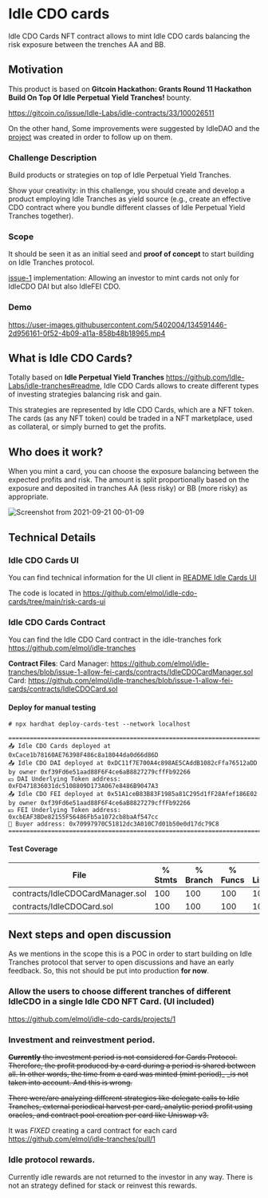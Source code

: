 # Idle CDO cards
Idle CDO Cards NFT contract allows to mint Idle CDO cards balancing the risk exposure between the trenches AA and BB.

## Motivation

This product is based on  **Gitcoin Hackathon: Grants Round 11 Hackathon**
**Build On Top Of Idle Perpetual Yield Tranches!** bounty.

https://gitcoin.co/issue/Idle-Labs/idle-contracts/33/100026511


On the other hand, Some improvements were suggested by IdleDAO and the [project](https://github.com/elmol/idle-cdo-cards/projects/1) was created in order to follow up on them.

### Challenge Description
Build products or strategies on top of Idle Perpetual Yield Tranches.

Show your creativity: in this challenge, you should create and develop a product employing Idle Tranches as yield source (e.g., create an effective CDO contract where you bundle different classes of Idle Perpetual Yield Tranches together).

### Scope 

It should be seen it as an initial seed and **proof of concept** to start building on Idle Tranches protocol.

[issue-1](https://github.com/elmol/idle-cdo-cards/issues/1) implementation: Allowing an investor to mint cards not only for IdleCDO DAI but also IdleFEI CDO.

### Demo


https://user-images.githubusercontent.com/5402004/134591446-2d956161-0f52-4b09-a11a-858b48b18965.mp4


## What is Idle CDO Cards?

Totally based on **Idle Perpetual Yield Tranches** https://github.com/Idle-Labs/idle-tranches#readme, Idle CDO Cards allows to create different types of investing strategies balancing risk and gain.

This strategies are represented by Idle CDO Cards, which are a NFT token. The cards (as any NFT token) could be traded in a NFT marketplace, used as collateral, or simply burned to get the profits.

## Who does it work?

When you mint a card, you can choose the exposure balancing between the expected profits and risk. The amount is split proportionally based on the exposure and deposited in tranches AA (less risky) or BB (more risky) as appropriate.  


![Screenshot from 2021-09-21 00-01-09](https://user-images.githubusercontent.com/5402004/134105378-45761ae3-13d2-41a4-86df-20884d6d6f85.png)

## Technical Details 

### Idle CDO Cards UI

You can find technical information for the UI client in [README Idle Cards UI](https://github.com/elmol/idle-cdo-cards/tree/main/risk-cards-ui#readme)

The code is located in https://github.com/elmol/idle-cdo-cards/tree/main/risk-cards-ui

### Idle CDO Cards Contract

You can find the Idle CDO Card contract in the idle-tranches fork https://github.com/elmol/idle-tranches

**Contract Files**: 
Card Manager: https://github.com/elmol/idle-tranches/blob/issue-1-allow-fei-cards/contracts/IdleCDOCardManager.sol
Card: https://github.com/elmol/idle-tranches/blob/issue-1-allow-fei-cards/contracts/IdleCDOCard.sol

#### Deploy for manual testing
```
# npx hardhat deploy-cards-test --network localhost

================================================================================
📤 Idle CDO Cards deployed at 0xCace1b78160AE76398F486c8a18044da0d66d86D
📤 Idle CDO DAI deployed at 0xDC11f7E700A4c898AE5CAddB1082cFfa76512aDD by owner 0xf39Fd6e51aad88F6F4ce6aB8827279cffFb92266
💵 DAI Underlying Token address: 0xFD471836031dc5108809D173A067e8486B9047A3
📤 Idle CDO FEI deployed at 0x51A1ceB83B83F1985a81C295d1fF28Afef186E02 by owner 0xf39Fd6e51aad88F6F4ce6aB8827279cffFb92266
💵 FEI Underlying Token address: 0xcbEAF3BDe82155F56486Fb5a1072cb8baAf547cc
🔎 Buyer address: 0x70997970C51812dc3A010C7d01b50e0d17dc79C8
================================================================================
```

#### Test Coverage

File                               |  % Stmts | % Branch |  % Funcs |  % Lines |Uncovered Lines |
-----------------------------------|----------|----------|----------|----------|----------------|
contracts/IdleCDOCardManager.sol   |      100 |      100 |      100 |      100 |                |
contracts/IdleCDOCard.sol          |      100 |      100 |      100 |      100 |                |

## Next steps and open discussion

As we mentions in the scope this is a POC in order to start building on  Idle Tranches protocol that server to open discussions and have an early feedback. So, this not should be put into production **for now**.   

### Allow the users to choose different tranches of different IdleCDO in a single Idle CDO NFT Card. (UI included)

https://github.com/elmol/idle-cdo-cards/projects/1

### Investment and reinvestment period. 
~~**Currently** the investment period is not considered for Cards Protocol. Therefore, the profit produced by a card during a period is shared between all. In other words, the time from a card was minted (mint period)_ _is not taken into account. And this is wrong.~~ 

~~There were/are analyzing different strategies like delegate calls to Idle Tranches, external periodical harvest per card, analytic period profit using oracles, and contract pool creation per card like Uniswap v3.~~

It was *FIXED* creating a card contract for each card https://github.com/elmol/idle-tranches/pull/1

### Idle protocol rewards.
Currently idle rewards are not returned to the investor in any way. There is not an strategy defined for stack or reinvest this rewards.

